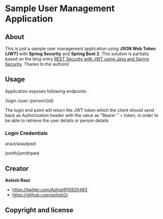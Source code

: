 # Sample User Management Application


## About
This is just a sample user management application using **JSON Web Token (JWT)** with **Spring Security** and
**Spring Boot 2**. This solution is partially based on the blog entry
[REST Security with JWT using Java and Spring Security](https://www.toptal.com/java/rest-security-with-jwt-spring-security-and-java). Thanks to the authors!


## Usage
Application exposes following endpoints

/login
/user
/person/{id}

The login end point will return the JWT token which the client should send back as Authorization header with the value as "Bearer " + token, in order to be able to retrieve the user details or person details

### Login Credentials

araut/arautpwd

jsmith/jsmithpwd

## Creator

**Ashish Raut**

* <https://twitter.com/AshishR10920483>
* <https://github.com/ashish2r>

## Copyright and license

